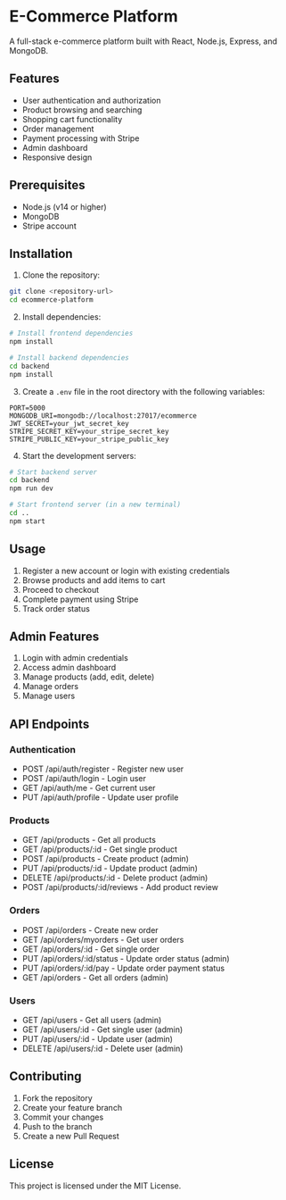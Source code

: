 # E-Commerce Platform

A full-stack e-commerce platform built with React, Node.js, Express, and MongoDB.

## Features

- User authentication and authorization
- Product browsing and searching
- Shopping cart functionality
- Order management
- Payment processing with Stripe
- Admin dashboard
- Responsive design

## Prerequisites

- Node.js (v14 or higher)
- MongoDB
- Stripe account

## Installation

1. Clone the repository:
```bash
git clone <repository-url>
cd ecommerce-platform
```

2. Install dependencies:
```bash
# Install frontend dependencies
npm install

# Install backend dependencies
cd backend
npm install
```

3. Create a `.env` file in the root directory with the following variables:
```
PORT=5000
MONGODB_URI=mongodb://localhost:27017/ecommerce
JWT_SECRET=your_jwt_secret_key
STRIPE_SECRET_KEY=your_stripe_secret_key
STRIPE_PUBLIC_KEY=your_stripe_public_key
```

4. Start the development servers:
```bash
# Start backend server
cd backend
npm run dev

# Start frontend server (in a new terminal)
cd ..
npm start
```

## Usage

1. Register a new account or login with existing credentials
2. Browse products and add items to cart
3. Proceed to checkout
4. Complete payment using Stripe
5. Track order status

## Admin Features

1. Login with admin credentials
2. Access admin dashboard
3. Manage products (add, edit, delete)
4. Manage orders
5. Manage users

## API Endpoints

### Authentication
- POST /api/auth/register - Register new user
- POST /api/auth/login - Login user
- GET /api/auth/me - Get current user
- PUT /api/auth/profile - Update user profile

### Products
- GET /api/products - Get all products
- GET /api/products/:id - Get single product
- POST /api/products - Create product (admin)
- PUT /api/products/:id - Update product (admin)
- DELETE /api/products/:id - Delete product (admin)
- POST /api/products/:id/reviews - Add product review

### Orders
- POST /api/orders - Create new order
- GET /api/orders/myorders - Get user orders
- GET /api/orders/:id - Get single order
- PUT /api/orders/:id/status - Update order status (admin)
- PUT /api/orders/:id/pay - Update order payment status
- GET /api/orders - Get all orders (admin)

### Users
- GET /api/users - Get all users (admin)
- GET /api/users/:id - Get single user (admin)
- PUT /api/users/:id - Update user (admin)
- DELETE /api/users/:id - Delete user (admin)

## Contributing

1. Fork the repository
2. Create your feature branch
3. Commit your changes
4. Push to the branch
5. Create a new Pull Request

## License

This project is licensed under the MIT License.
